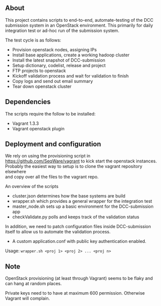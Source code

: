 ## About

This project contains scripts to end-to-end, automate-testing of the DCC submission
system in an OpenStack environment. This primarily for daily integration test or ad-hoc
run of the submission system. 

The test cycle is as follows:
* Provision openstack nodes, assigning IPs
* Install base applications, create a working hadoop cluster
* Install the latest snapshot of DCC-submission
* Setup dictionary, codelist, release and project
* FTP projects to openstack
* Kickoff validation process and wait for validation to finish
* Copy logs and send out email summary
* Tear down openstack cluster


## Dependencies

The scripts require the follow to be installed:
* Vagrant 1.3.3
* Vagrant openstack plugin


## Deployment and configuration

We rely on using the provisioning script in https://github.com/SeqWare/vagrant to kick start
the openstack instances. Probably the easiest way to setup is to clone the vagrant repository elsewhere  
and copy over all the files to the vagrant repo.

An overview of the scripts

* cluster.json determines how the base systems are build
* wrapper.sh which provides a general wrapper for the integration test
* master_node.sh sets up a basic environment for the DCC-submission app
* checkValidate.py polls and keeps track of the validation status

In addition, we need to patch configuration files inside DCC-submission itself to allow us to automate the 
validation process. 

* A custom application.conf with public key authentication enabled. 

Usage:
`wrapper.sh <proj 1> <proj 2> ... <proj n>`


## Note

OpenStack provisioning (at least through Vagrant) seems to be flaky and can hang at random places.

Private keys need to to have at maximum 600 permission. Otherwise Vagrant will complain.

